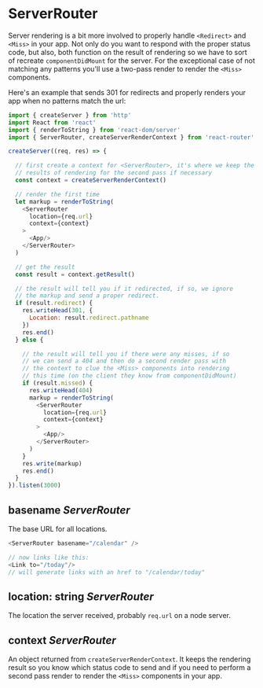 # ServerRouter

Server rendering is a bit more involved to properly handle `<Redirect>`
and `<Miss>` in your app. Not only do you want to respond with the
proper status code, but also, both function on the result of rendering
so we have to sort of recreate `componentDidMount` for the server. For
the exceptional case of not matching any patterns you'll use a two-pass
render to render the `<Miss>` components.

Here's an example that sends 301 for redirects and properly renders your
app when no patterns match the url:

```js
import { createServer } from 'http'
import React from 'react'
import { renderToString } from 'react-dom/server'
import { ServerRouter, createServerRenderContext } from 'react-router'

createServer((req, res) => {

  // first create a context for <ServerRouter>, it's where we keep the
  // results of rendering for the second pass if necessary
  const context = createServerRenderContext()

  // render the first time
  let markup = renderToString(
    <ServerRouter
      location={req.url}
      context={context}
    >
      <App/>
    </ServerRouter>
  )

  // get the result
  const result = context.getResult()

  // the result will tell you if it redirected, if so, we ignore
  // the markup and send a proper redirect.
  if (result.redirect) {
    res.writeHead(301, {
      Location: result.redirect.pathname
    })
    res.end()
  } else {

    // the result will tell you if there were any misses, if so
    // we can send a 404 and then do a second render pass with
    // the context to clue the <Miss> components into rendering
    // this time (on the client they know from componentDidMount)
    if (result.missed) {
      res.writeHead(404)
      markup = renderToString(
        <ServerRouter
          location={req.url}
          context={context}
        >
          <App/>
        </ServerRouter>
      )
    }
    res.write(markup)
    res.end()
  }
}).listen(3000)
```

## basename _ServerRouter_

The base URL for all locations.

```js
<ServerRouter basename="/calendar" />

// now links like this:
<Link to="/today"/>
// will generate links with an href to "/calendar/today"
```

## location: string _ServerRouter_

The location the server received, probably `req.url` on a node server.

## context _ServerRouter_

An object returned from `createServerRenderContext`. It keeps the
rendering result so you know which status code to send and if you need
to perform a second pass render to render the `<Miss>` components in
your app.
